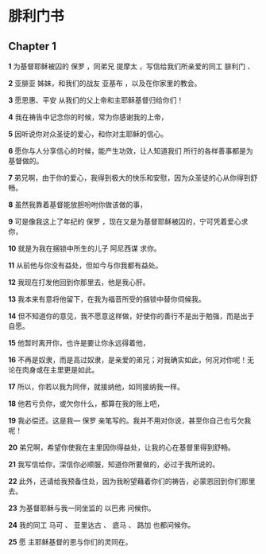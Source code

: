 # 腓利门书

## Chapter 1

**1** 为基督耶稣被囚的 保罗 ，同弟兄 提摩太 ，写信给我们所亲爱的同工 腓利门 、

**2** 亚腓亚 姊妹，和我们的战友 亚基布 ，以及在你家里的教会。

**3** 愿恩惠、平安 从我们的父上帝和主耶稣基督归给你们！

**4** 我在祷告中记念你的时候，常为你感谢我的上帝，

**5** 因听说你对众圣徒的爱心，和你对主耶稣的信心。

**6** 愿你与人分享信心的时候，能产生功效，让人知道我们 所行的各样善事都是为基督做的。

**7** 弟兄啊，由于你的爱心，我得到极大的快乐和安慰，因为众圣徒的心从你得到舒畅。

**8** 虽然我靠着基督能放胆吩咐你做该做的事，

**9** 可是像我这上了年纪的 保罗 ，现在又是为基督耶稣被囚的，宁可凭着爱心求你，

**10** 就是为我在捆锁中所生的儿子 阿尼西谋 求你。

**11** 从前他与你没有益处，但如今与你我都有益处。

**12** 我现在打发他回到你那里去，他是我心肝。

**13** 我本来有意将他留下，在我为福音所受的捆锁中替你伺候我。

**14** 但不知道你的意见，我不愿意这样做，好使你的善行不是出于勉强，而是出于自愿。

**15** 他暂时离开你，也许是要让你永远得着他，

**16** 不再是奴隶，而是高过奴隶，是亲爱的弟兄；对我确实如此，何况对你呢！无论在肉身或在主里更是如此。

**17** 所以，你若以我为同伴，就接纳他，如同接纳我一样。

**18** 他若亏负你，或欠你什么，都算在我的账上吧，

**19** 我必偿还。这是我— 保罗 亲笔写的。我并不用对你说，甚至你自己也亏欠我呢！

**20** 弟兄啊，希望你使我在主里因你得益处，让我的心在基督里得到舒畅。

**21** 我写信给你，深信你必顺服，知道你所要做的，必过于我所说的。

**22** 此外，还请给我预备住处，因为我盼望藉着你们的祷告，必蒙恩回到你们那里去。

**23** 为基督耶稣与我一同坐监的 以巴弗 问候你。

**24** 我的同工 马可 、 亚里达古 、 底马 、 路加 也都问候你。

**25** 愿 主耶稣基督的恩与你们的灵同在。

